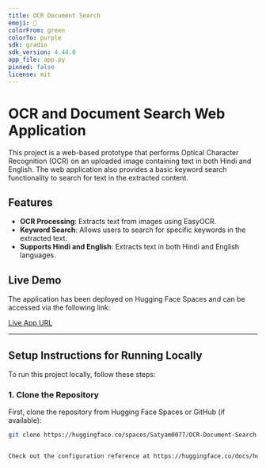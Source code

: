 ```yaml
---
title: OCR Document Search
emoji: 🦀
colorFrom: green
colorTo: purple
sdk: gradio
sdk_version: 4.44.0
app_file: app.py
pinned: false
license: mit
---
```

# OCR and Document Search Web Application

This project is a web-based prototype that performs Optical Character Recognition (OCR) on an uploaded image containing text in both Hindi and English. The web application also provides a basic keyword search functionality to search for text in the extracted content.

## Features

- **OCR Processing**: Extracts text from images using EasyOCR.
- **Keyword Search**: Allows users to search for specific keywords in the extracted text.
- **Supports Hindi and English**: Extracts text in both Hindi and English languages.

## Live Demo

The application has been deployed on Hugging Face Spaces and can be accessed via the following link:

[Live App URL](https://huggingface.co/spaces/Satyam0077/OCR-Document-Search)

---

## Setup Instructions for Running Locally

To run this project locally, follow these steps:

### 1. Clone the Repository

First, clone the repository from Hugging Face Spaces or GitHub (if available):

```bash
git clone https://huggingface.co/spaces/Satyam0077/OCR-Document-Search


Check out the configuration reference at https://huggingface.co/docs/hub/spaces-config-reference

